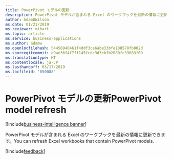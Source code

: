 ```yaml
---
title: PowerPivot モデルの更新
description: PowerPivot モデルが含まれる Excel のワークブックを最新の情報に更新できます。
author: AdamDWilson
ms.date: 01/21/2019
ms.reviewer: mihart
ms.topic: article
ms.service: business-applications
ms.author: adamw
ms.openlocfilehash: 54458940461f4ddf3ca6abe33bfe188578fb802d
ms.sourcegitcommit: e9ae36f4f7ff145fcdc3d3ebfb2080fc33083f69
ms.translationtype: HT
ms.contentlocale: ja-JP
ms.lasthandoff: 03/17/2019
ms.locfileid: "850088"
---
```

# <a name="powerpivot-model-refresh"></a><span data-ttu-id="0592c-103">PowerPivot モデルの更新</span><span class="sxs-lookup"><span data-stu-id="0592c-103">PowerPivot model refresh</span></span>
[!include[business-intelligence banner](../../includes/business-intelligence.md)]


<span data-ttu-id="0592c-104">PowerPivot モデルが含まれる Excel のワークブックを最新の情報に更新できます。</span><span class="sxs-lookup"><span data-stu-id="0592c-104">You can refresh Excel workbooks that contain PowerPivot models.</span></span>

[!include[feedback](../includes/report-server-feedback.md)]
